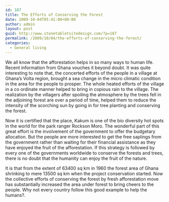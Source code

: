 ```yaml
---
id: 187
title: The Efforts of Conserving the Forest
date: 2009-10-04T05:41:00+00:00
author: admin
layout: post
guid: http://www.stonetabletsitedesign.com/?p=187
permalink: /2009/10/04/the-efforts-of-conserving-the-forest/
categories:
  - General living
---
```

We all know that the afforestation helps in so many ways to human life. Recent information from Ghana vouches it beyond doubt. It was quite interesting to note that, the concerted efforts of the people in a village at Ghana&#8217;s Volta region, brought a sea change in the micro climatic condition in the area for the people to prosper. The whole heated efforts of the village in a co ordinate manner helped to bring in copious rain to the village. The realization by the villagers after spoiling the atmosphere by the trees fell in the adjoining forest are over a period of time, helped them to reduce the intensity of the scorching sun by going in for tree planting and conserving the forest. 

Now it is certified that the place, Kakum is one of the bio diversity hot spots in the world for the park ranger Rockson Moro. The wonderful part of this great effort is the involvement of the government to offer the budgetary allocation. But the people are more interested to get the free saplings from the government rather than waiting for their financial assistance as they have enjoyed the fruit of the afforestation. If this strategy is followed by every one of the governments worldwide to conserve the forests and trees, there is no doubt that the humanity can enjoy the fruit of the nature. 

It is that from the extent of 63400 sq km in 1960 the forest area of Ghana shrinking to mere 13500 sq km when the project conservation started. Now the collective efforts of conserving the forest by fresh afforestation move has substantially increased the area under forest to bring cheers to the people. Why not every country follow this good example to help the humans?.
